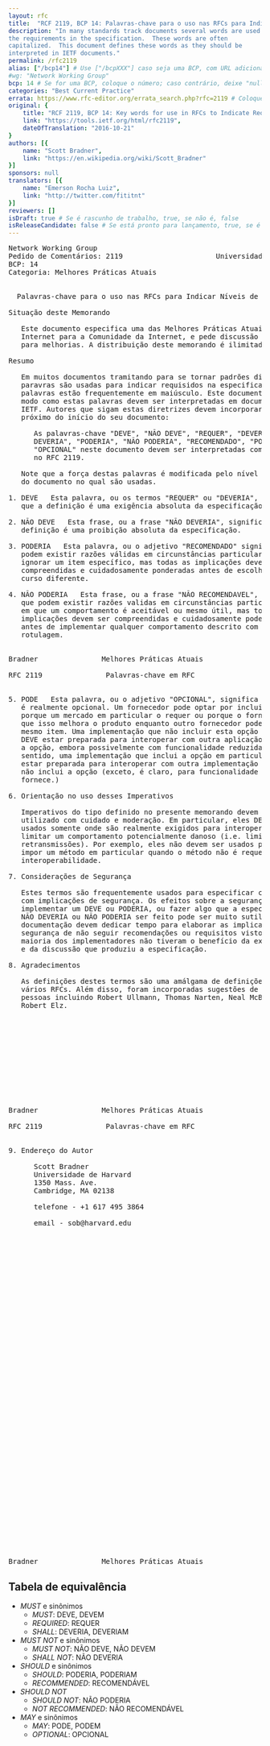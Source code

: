 ```yaml
---
layout: rfc
title:  "RCF 2119, BCP 14: Palavras-chave para o uso nas RFCs para Indicar Níveis de Exigência"
description: "In many standards track documents several words are used to signify
the requirements in the specification.  These words are often
capitalized.  This document defines these words as they should be
interpreted in IETF documents."
permalink: /rfc2119
alias: ["/bcp14"] # Use ["/bcpXXX"] caso seja uma BCP, com URL adicional; caso contrario, deixe "null" sem aspas
#wg: "Network Working Group"
bcp: 14 # Se for uma BCP, coloque o número; caso contrário, deixe "null" sem aspas
categories: "Best Current Practice"
errata: https://www.rfc-editor.org/errata_search.php?rfc=2119 # Coloque link para errada, caso exista; Se não existir, deixe "null" sem aspas
original: {
    title: "RCF 2119, BCP 14: Key words for use in RFCs to Indicate Requirement Levels",
    link: "https://tools.ietf.org/html/rfc2119",
    dateOfTranslation: "2016-10-21"
}
authors: [{
    name: "Scott Bradner",
    link: "https://en.wikipedia.org/wiki/Scott_Bradner"
}]
sponsors: null
translators: [{
    name: "Emerson Rocha Luiz",
    link: "http://twitter.com/fititnt"
}]
reviewers: []
isDraft: true # Se é rascunho de trabalho, true, se não é, false
isReleaseCandidate: false # Se está pronto para lançamento, true, se é um rascunho de trabalho ou se já esta pronta, false
---
```


<!--
  N.T.: Não tenho certeza se "Best Current Practice" é perfeitamente traduzivel
        para "Melhores Práticas Atuais" (@fititnt, 2016-10-21 04:29)
  N.T.: Não tenho certeza se "SHOULD" é perfeitamnete traduzível para "PODERIA"
        no sentido de nível de exigência desta BCP. Note que o nível dele
        é diferente de "SHALL/MUST", e não parece que deveria ser traduzido
        como "DEVERIA". (@fititnt, 2016-10-21 05:11)
  N.T.: "Key words" foi traduzido para palavras-chave. Tanto palavras-chave
        como palavras-chaves são plurais válidos, mas é bom manter consistência
        (@fititnt, 2016-10-21 05:11)
-->


<pre>
Network Working Group                                         S. Bradner
Pedido de Comentários: 2119                      Universidade de Harvard
BCP: 14                                                       Março 1997
Categoria: Melhores Práticas Atuais


  Palavras-chave para o uso nas RFCs para Indicar Níveis de Exigência

Situação deste Memorando

   Este documento especifica uma das Melhores Práticas Atuais da
   Internet para a Comunidade da Internet, e pede discussão e sugestões
   para melhorias. A distribuição deste memorando é ilimitada.

Resumo

   Em muitos documentos tramitando para se tornar padrões diversas
   paravras são usadas para indicar requisidos na especificação. Essas
   palavras estão frequentemente em maiúsculo. Este documento define o
   modo como estas palavras devem ser interpretadas em documentos da
   IETF. Autores que sigam estas diretrizes devem incorporar esta frase
   próximo do início do seu documento:

      As palavras-chave "DEVE", "NÃO DEVE", "REQUER", "DEVERIA", "NÃO
      DEVERIA", "PODERIA", "NÃO PODERIA", "RECOMENDADO", "PODE", e
      "OPCIONAL" neste documento devem ser interpretadas como descrita
      no RFC 2119.

   Note que a força destas palavras é modificada pelo nível de exigência
   do documento no qual são usadas.

1. DEVE   Esta palavra, ou os termos "REQUER" ou "DEVERIA", significa
   que a definição é uma exigência absoluta da especificação.

2. NÃO DEVE   Esta frase, ou a frase "NÃO DEVERIA", significa que a
   definição é uma proibição absoluta da especificação.

3. PODERIA   Esta palavra, ou o adjetivo "RECOMENDADO" significa que
   podem existir razões válidas em circunstâncias particulares para
   ignorar um item específico, mas todas as implicações devem ser
   compreendidas e cuidadosamente ponderadas antes de escolher um
   curso diferente.

4. NÃO PODERIA   Esta frase, ou a frase "NÃO RECOMENDAVEL", significa
   que podem existir razões validas em circunstâncias particulares
   em que um comportamento é aceitável ou mesmo útil, mas todas as
   implicações devem ser compreendidas e cuidadosamente poderadas
   antes de implementar qualquer comportamento descrito com essa
   rotulagem.


Bradner               Melhores Práticas Atuais                [Página 1]

RFC 2119               Palavras-chave em RFC                  Março 1997


5. PODE   Esta palavra, ou o adjetivo "OPCIONAL", significa que um item
   é realmente opcional. Um fornecedor pode optar por incluir o item
   porque um mercado em particular o requer ou porque o fornecedor sente
   que isso melhora o produto enquanto outro fornecedor pode omitir o
   mesmo item. Uma implementação que não incluir esta opção em particular
   DEVE estar preparada para interoperar com outra aplicação que incluir
   a opção, embora possivelmente com funcionalidade reduzida. No mesmo
   sentido, uma implementação que inclui a opção em particular DEVE
   estar preparada para interoperar com outra implementação que que
   não inclui a opção (exceto, é claro, para funcionalidade que a opção)
   fornece.)

6. Orientação no uso desses Imperativos

   Imperativos do tipo definido no presente memorando devem ser
   utilizado com cuidado e moderação. Em particular, eles DEVEM ser
   usados somente onde são realmente exigidos para interoper ou para
   limitar um comportamento potencialmente danoso (i.e. limitar
   retransmissões). Por exemplo, eles não devem ser usados para tentar
   impor um método em particular quando o método não é requerido para
   interoperabilidade.

7. Considerações de Segurança

   Estes termos são frequentemente usados para especificar comportamento
   com implicações de segurança. Os efeitos sobre a segurança de não
   implementar um DEVE ou PODERIA, ou fazer algo que a especificação diz
   NÃO DEVERIA ou NÃO PODERIA ser feito pode ser muito sutil. Autores de
   documentação devem dedicar tempo para elaborar as implicações de
   segurança de não seguir recomendações ou requisitos visto que a
   maioria dos implementadores não tiveram o benefício da experiêcia
   e da discussão que produziu a especificação.

8. Agradecimentos

   As definições destes termos são uma amálgama de definições tomadas de
   vários RFCs. Além disso, foram incorporadas sugestões de várias
   pessoas incluindo Robert Ullmann, Thomas Narten, Neal McBurnett, e
   Robert Elz.












Bradner               Melhores Práticas Atuais                [Página 2]

RFC 2119               Palavras-chave em RFC                  Março 1997


9. Endereço do Autor

      Scott Bradner
      Universidade de Harvard
      1350 Mass. Ave.
      Cambridge, MA 02138

      telefone - +1 617 495 3864

      email - sob@harvard.edu









































Bradner               Melhores Práticas Atuais                [Página 3]
</pre>


## Tabela de equivalência

- <em lang="en">MUST</em> e sinônimos
  - <em lang="en">MUST</em>: DEVE, DEVEM
  - <em lang="en">REQUIRED</em>: REQUER
  - <em lang="en">SHALL</em>: DEVERIA, DEVERIAM
- <em lang="en">MUST NOT</em> e sinônimos
  - <em lang="en">MUST NOT</em>: NÃO DEVE, NÃO DEVEM
  - <em lang="en">SHALL NOT</em>: NÃO DEVERIA
- <em lang="en">SHOULD</em> e sinônimos
  - <em lang="en">SHOULD</em>: PODERIA, PODERIAM
  - <em lang="en">RECOMMENDED</em>: RECOMENDÁVEL
- <em lang="en">SHOULD NOT</em>
  - <em lang="en">SHOULD NOT</em>: NÃO PODERIA
  - <em lang="en">NOT RECOMMENDED</em>: NÃO RECOMENDÁVEL
- <em lang="en">MAY</em> e sinônimos
  - <em lang="en">MAY</em>: PODE, PODEM
  - <em lang="en">OPTIONAL</em>: OPCIONAL
